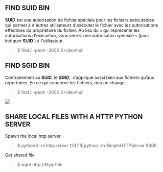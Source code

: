 
## FIND SUID BIN

**SUID** est une autorisation de fichier spéciale pour les fichiers exécutables qui permet à d'autres utilisateurs d'exécuter le fichier avec les autorisations effectives du propriétaire du fichier. Au lieu du `x` qui représente les autorisations d'exécution, vous verrez une autorisation spéciale `s` (pour indiquer **SUID** ) à l'utilisateur.

>$ find / -perm -2000 2>/dev/null

## FIND SGID BIN

Contrairement au **_SUID_**, le **_SGID_**,  s’applique aussi bien aux fichiers qu’aux répertoires. En ce qui concerne les fichiers, rien ne change.

>$ find / -perm -2000 2>/dev/null
>

![](https://hackingeek.com/wp-content/uploads/2021/09/Image5-1.png)


## SHARE LOCAL FILES WITH A HTTP PYTHON SERVER

Spawn the local http server

>$ python3 -m http.server 1337
>$ python -m SimpleHTTPServer 9000

Get shared file 

>$ wget http://Myip/file


